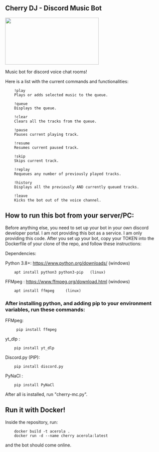## Cherry DJ -  Discord Music Bot

<img src="https://cdn.custom-cursor.com/packs/3718/cute-cherry-pack.png" width="300" height="150">

Music bot for discord voice chat rooms!

Here is a list with the current commands and functionalities:

        !play
        Plays or adds selected music to the queue. 
    
        !queue 
        Displays the queue.  

        !clear 
        Clears all the tracks from the queue.
    
        !pause 
        Pauses current playing track. 
    
        !resume 
        Resumes current paused track. 

        !skip 
        Skips current track.    

        !replay 
        Requeues any number of previously played tracks. 
    
        !history 
        Displays all the previously AND currently queued tracks.

        !leave 
        Kicks the bot out of the voice channel. 


## How to run this bot from your server/PC:

Before anything else, you need to set up your bot in your own discord developer portal. 
I am not providing this bot as a service. I am only providing this code. 
After you set up your bot, copy your TOKEN into the Dockerfile of your clone of the repo, and follow these instructions:


Dependencies:

Python 3.8+: https://www.python.org/downloads/   (windows)

        apt install python3 python3-pip   (linux)

FFMpeg : https://www.ffmpeg.org/download.html     (windows)

        apt install ffmpeg     (linux)

### After installing python, and adding pip to your environment variables, run these commands:

FFMpeg:
        
         pip install ffmpeg

yt_dlp : 

        pip install yt_dlp

Discord.py (PIP): 

        pip install discord.py

PyNaCl : 

        pip install PyNaCl

After all is installed, run "cherry-mc.py".



## Run it with Docker!
Inside the repository, run:

        docker build -t acerola .
        docker run -d --name cherry acerola:latest 

and the bot should come online. 

